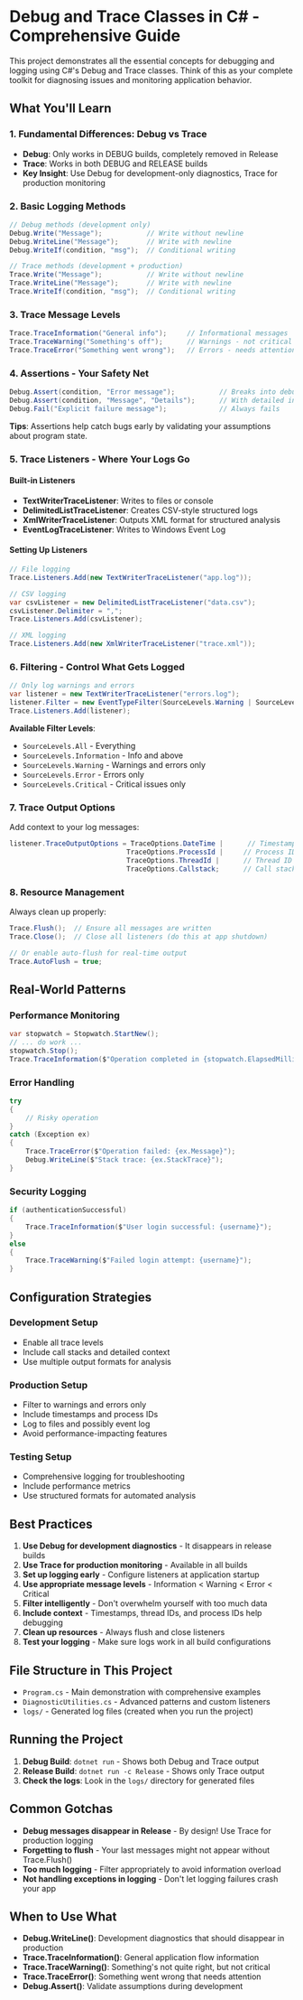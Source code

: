 # Debug and Trace Classes in C# - Comprehensive Guide

This project demonstrates all the essential concepts for debugging and logging using C#'s Debug and Trace classes. Think of this as your complete toolkit for diagnosing issues and monitoring application behavior.

## What You'll Learn

### 1. Fundamental Differences: Debug vs Trace
- **Debug**: Only works in DEBUG builds, completely removed in Release
- **Trace**: Works in both DEBUG and RELEASE builds
- **Key Insight**: Use Debug for development-only diagnostics, Trace for production monitoring

### 2. Basic Logging Methods
```csharp
// Debug methods (development only)
Debug.Write("Message");           // Write without newline
Debug.WriteLine("Message");       // Write with newline
Debug.WriteIf(condition, "msg");  // Conditional writing

// Trace methods (development + production)
Trace.Write("Message");           // Write without newline
Trace.WriteLine("Message");       // Write with newline
Trace.WriteIf(condition, "msg");  // Conditional writing
```

### 3. Trace Message Levels
```csharp
Trace.TraceInformation("General info");     // Informational messages
Trace.TraceWarning("Something's off");      // Warnings - not critical
Trace.TraceError("Something went wrong");   // Errors - needs attention
```

### 4. Assertions - Your Safety Net
```csharp
Debug.Assert(condition, "Error message");           // Breaks into debugger if false
Debug.Assert(condition, "Message", "Details");      // With detailed info
Debug.Fail("Explicit failure message");             // Always fails
```

**Tips**: Assertions help catch bugs early by validating your assumptions about program state.

### 5. Trace Listeners - Where Your Logs Go

#### Built-in Listeners
- **TextWriterTraceListener**: Writes to files or console
- **DelimitedListTraceListener**: Creates CSV-style structured logs
- **XmlWriterTraceListener**: Outputs XML format for structured analysis
- **EventLogTraceListener**: Writes to Windows Event Log

#### Setting Up Listeners
```csharp
// File logging
Trace.Listeners.Add(new TextWriterTraceListener("app.log"));

// CSV logging
var csvListener = new DelimitedListTraceListener("data.csv");
csvListener.Delimiter = ",";
Trace.Listeners.Add(csvListener);

// XML logging
Trace.Listeners.Add(new XmlWriterTraceListener("trace.xml"));
```

### 6. Filtering - Control What Gets Logged
```csharp
// Only log warnings and errors
var listener = new TextWriterTraceListener("errors.log");
listener.Filter = new EventTypeFilter(SourceLevels.Warning | SourceLevels.Error);
Trace.Listeners.Add(listener);
```

**Available Filter Levels**:
- `SourceLevels.All` - Everything
- `SourceLevels.Information` - Info and above
- `SourceLevels.Warning` - Warnings and errors only
- `SourceLevels.Error` - Errors only
- `SourceLevels.Critical` - Critical issues only

### 7. Trace Output Options
Add context to your log messages:
```csharp
listener.TraceOutputOptions = TraceOptions.DateTime |      // Timestamp
                             TraceOptions.ProcessId |     // Process ID
                             TraceOptions.ThreadId |      // Thread ID
                             TraceOptions.Callstack;      // Call stack
```

### 8. Resource Management
Always clean up properly:
```csharp
Trace.Flush();  // Ensure all messages are written
Trace.Close();  // Close all listeners (do this at app shutdown)

// Or enable auto-flush for real-time output
Trace.AutoFlush = true;
```

## Real-World Patterns

### Performance Monitoring
```csharp
var stopwatch = Stopwatch.StartNew();
// ... do work ...
stopwatch.Stop();
Trace.TraceInformation($"Operation completed in {stopwatch.ElapsedMilliseconds}ms");
```

### Error Handling
```csharp
try
{
    // Risky operation
}
catch (Exception ex)
{
    Trace.TraceError($"Operation failed: {ex.Message}");
    Debug.WriteLine($"Stack trace: {ex.StackTrace}");
}
```

### Security Logging
```csharp
if (authenticationSuccessful)
{
    Trace.TraceInformation($"User login successful: {username}");
}
else
{
    Trace.TraceWarning($"Failed login attempt: {username}");
}
```

## Configuration Strategies

### Development Setup
- Enable all trace levels
- Include call stacks and detailed context
- Use multiple output formats for analysis

### Production Setup
- Filter to warnings and errors only
- Include timestamps and process IDs
- Log to files and possibly event log
- Avoid performance-impacting features

### Testing Setup
- Comprehensive logging for troubleshooting
- Include performance metrics
- Use structured formats for automated analysis

## Best Practices

1. **Use Debug for development diagnostics** - It disappears in release builds
2. **Use Trace for production monitoring** - Available in all builds
3. **Set up logging early** - Configure listeners at application startup
4. **Use appropriate message levels** - Information < Warning < Error < Critical
5. **Filter intelligently** - Don't overwhelm yourself with too much data
6. **Include context** - Timestamps, thread IDs, and process IDs help debugging
7. **Clean up resources** - Always flush and close listeners
8. **Test your logging** - Make sure logs work in all build configurations

## File Structure in This Project

- `Program.cs` - Main demonstration with comprehensive examples
- `DiagnosticUtilities.cs` - Advanced patterns and custom listeners
- `logs/` - Generated log files (created when you run the project)

## Running the Project

1. **Debug Build**: `dotnet run` - Shows both Debug and Trace output
2. **Release Build**: `dotnet run -c Release` - Shows only Trace output
3. **Check the logs**: Look in the `logs/` directory for generated files

## Common Gotchas

- **Debug messages disappear in Release** - By design! Use Trace for production logging
- **Forgetting to flush** - Your last messages might not appear without Trace.Flush()
- **Too much logging** - Filter appropriately to avoid information overload
- **Not handling exceptions in logging** - Don't let logging failures crash your app

## When to Use What

- **Debug.WriteLine()**: Development diagnostics that should disappear in production
- **Trace.TraceInformation()**: General application flow information
- **Trace.TraceWarning()**: Something's not quite right, but not critical
- **Trace.TraceError()**: Something went wrong that needs attention
- **Debug.Assert()**: Validate assumptions during development
